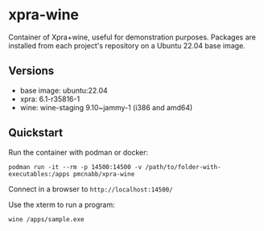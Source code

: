 # xpra-wine
Container of Xpra+wine, useful for demonstration purposes. Packages are installed from each project's repository on a Ubuntu 22.04 base image.

## Versions
* base image: ubuntu:22.04
* xpra: 6.1-r35816-1
* wine: wine-staging 9.10~jammy-1 (i386 and amd64)

## Quickstart
Run the container with podman or docker:
```
podman run -it --rm -p 14500:14500 -v /path/to/folder-with-executables:/apps pmcnabb/xpra-wine
```

Connect in a browser to `http://localhost:14500/`

Use the xterm to run a program:
```
wine /apps/sample.exe
```
